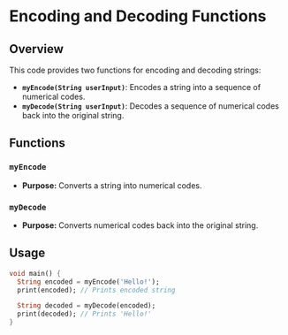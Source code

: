 # Encoding and Decoding Functions

## Overview

This code provides two functions for encoding and decoding strings:

- **`myEncode(String userInput)`**: Encodes a string into a sequence of numerical codes.
- **`myDecode(String userInput)`**: Decodes a sequence of numerical codes back into the original string.

## Functions

### `myEncode`

- **Purpose:** Converts a string into numerical codes.

### `myDecode`

- **Purpose:** Converts numerical codes back into the original string.

## Usage

```dart
void main() {
  String encoded = myEncode('Hello!');
  print(encoded); // Prints encoded string

  String decoded = myDecode(encoded);
  print(decoded); // Prints 'Hello!'
}
